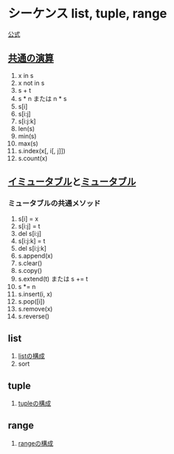 # シーケンス list, tuple, range

[公式](https://docs.python.org/ja/3/library/stdtypes.html#sequence-types-list-tuple-range)

## [共通の演算](https://docs.python.org/ja/3/library/stdtypes.html#common-sequence-operations)
1. x in s
1. x not in s
1. s + t
1. s * n または n * s
1. s[i]
1. s[i:j]
1. s[i:j:k]
1. len(s)
1. min(s)
1. max(s)
1. s.index(x[, i[, j]])
1. s.count(x)

## [イミュータブル](https://docs.python.org/ja/3/library/stdtypes.html#immutable-sequence-types)と[ミュータブル](https://docs.python.org/ja/3/library/stdtypes.html#mutable-sequence-types)
### ミュータブルの共通メソッド
1. s[i] = x
1. s[i:j] = t
1. del s[i:j]
1. s[i:j:k] = t
1. del s[i:j:k]
1. s.append(x)
1. s.clear()
1. s.copy()
1. s.extend(t) または s += t
1. s *= n
1. s.insert(i, x)
1. s.pop([i])
1. s.remove(x)
1. s.reverse()

## list
1. [listの構成](https://docs.python.org/ja/3/library/stdtypes.html#list)
1. sort

## tuple
1. [tupleの構成](https://docs.python.org/ja/3/library/stdtypes.html#tuple)

## range
1. [rangeの構成](https://docs.python.org/ja/3/library/stdtypes.html#range)
